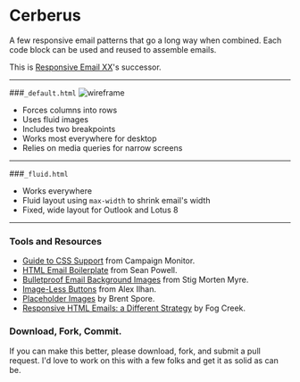 Cerberus
========

A few responsive email patterns that go a long way when combined. Each code block can be used and reused to assemble emails.

This is [Responsive Email XX](https://github.com/TedGoas/Responsive-Email-XX)'s successor.

***
###`_default.html`
![wireframe](https://raw.github.com/TedGoas/Cerberus/master/assets/wireframe-default.png)
* Forces columns into rows
* Uses fluid images
* Includes two breakpoints
* Works most everywhere for desktop
* Relies on media queries for narrow screens
***
###`_fluid.html`
* Works everywhere
* Fluid layout using `max-width` to shrink email's width
* Fixed, wide layout for Outlook and Lotus 8
***
### Tools and Resources
* [Guide to CSS Support](http://www.campaignmonitor.com/css) from Campaign Monitor.
* [HTML Email Boilerplate](http://htmlemailboilerplate.com/) from Sean Powell.
* [Bulletproof Email Background Images](http://backgrounds.cm/) from Stig Morten Myre.
* [Image-Less Buttons](http://codepen.io/Omgitsonlyalex/pen/cKEyx) from Alex Ilhan.
* [Placeholder Images](http://placehold.it/) by Brent Spore.
* [Responsive HTML Emails: a Different Strategy](http://blog.fogcreek.com/responsive-html-emails-a-different-strategy/) by Fog Creek.

### Download, Fork, Commit.
If you can make this better, please download, fork, and submit a pull request. I'd love to work on this with a few folks and get it as solid as can be.
